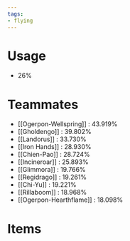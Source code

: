 ```yaml
---
tags:
- flying
---
```

# Usage
- 26%
# Teammates
- [[Ogerpon-Wellspring]] : 43.919%
- [[Gholdengo]] : 39.802%
- [[Landorus]] : 33.730%
- [[Iron Hands]] : 28.930%
- [[Chien-Pao]] : 28.724%
- [[Incineroar]] : 25.893%
- [[Glimmora]] : 19.766%
- [[Regidrago]] : 19.261%
- [[Chi-Yu]] : 19.221%
- [[Rillaboom]] : 18.968%
- [[Ogerpon-Hearthflame]] : 18.098%
# Items